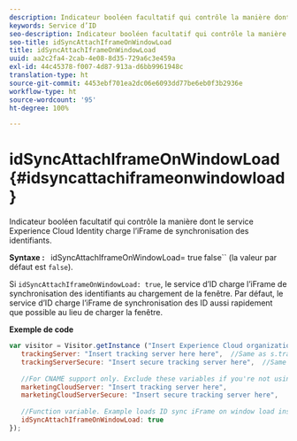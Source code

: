 ```yaml
---
description: Indicateur booléen facultatif qui contrôle la manière dont le service Experience Cloud Identity charge l’iFrame de synchronisation des identifiants.
keywords: Service d’ID
seo-description: Indicateur booléen facultatif qui contrôle la manière dont le service Experience Cloud Identity charge l’iFrame de synchronisation des identifiants.
seo-title: idSyncAttachIframeOnWindowLoad
title: idSyncAttachIframeOnWindowLoad
uuid: aa2c2fa4-2cab-4e08-8d35-729a6c3e459a
exl-id: 44c45378-f007-4d87-913a-d6bb9961948c
translation-type: ht
source-git-commit: 4453ebf701ea2dc06e6093dd77be6eb0f3b2936e
workflow-type: ht
source-wordcount: '95'
ht-degree: 100%

---
```


# idSyncAttachIframeOnWindowLoad {#idsyncattachiframeonwindowload}

Indicateur booléen facultatif qui contrôle la manière dont le service Experience Cloud Identity charge l’iFrame de synchronisation des identifiants.

**Syntaxe :** ` `idSyncAttachIframeOnWindowLoad= true false`` (la valeur par défaut est `false`).

Si `idSyncAttachIframeOnWindowLoad: true`, le service d’ID charge l’iFrame de synchronisation des identifiants au chargement de la fenêtre. Par défaut, le service d’ID charge l’iFrame de synchronisation des ID aussi rapidement que possible au lieu de charger la fenêtre.

**Exemple de code**

```js
var visitor = Visitor.getInstance ("Insert Experience Cloud organization ID here",{ 
   trackingServer: "Insert tracking server here here",  //Same as s.trackingServer 
   trackingServerSecure: "Insert secure tracking server here",  //Same as s.trackingServerSecure 
 
   //For CNAME support only. Exclude these variables if you're not using CNAME 
   marketingCloudServer: "Insert tracking server here", 
   marketingCloudServerSecure: "Insert secure tracking server here", 
 
   //Function variable. Example loads ID sync iFrame on window load instad of ASAP. 
   idSyncAttachIframeOnWindowLoad: true 
});
```
